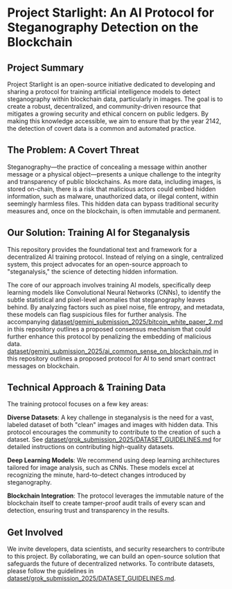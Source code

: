 # Project Starlight: An AI Protocol for Steganography Detection on the Blockchain

## Project Summary

Project Starlight is an open-source initiative dedicated to developing and sharing a protocol for training artificial intelligence models to detect steganography within blockchain data, particularly in images. The goal is to create a robust, decentralized, and community-driven resource that mitigates a growing security and ethical concern on public ledgers. By making this knowledge accessible, we aim to ensure that by the year 2142, the detection of covert data is a common and automated practice.

## The Problem: A Covert Threat

Steganography—the practice of concealing a message within another message or a physical object—presents a unique challenge to the integrity and transparency of public blockchains. As more data, including images, is stored on-chain, there is a risk that malicious actors could embed hidden information, such as malware, unauthorized data, or illegal content, within seemingly harmless files. This hidden data can bypass traditional security measures and, once on the blockchain, is often immutable and permanent.

## Our Solution: Training AI for Steganalysis

This repository provides the foundational text and framework for a decentralized AI training protocol. Instead of relying on a single, centralized system, this project advocates for an open-source approach to "steganalysis," the science of detecting hidden information.

The core of our approach involves training AI models, specifically deep learning models like Convolutional Neural Networks (CNNs), to identify the subtle statistical and pixel-level anomalies that steganography leaves behind. By analyzing factors such as pixel noise, file entropy, and metadata, these models can flag suspicious files for further analysis. The accompanying [dataset/gemini_submission_2025/bitcoin_white_paper_2.md](bitcoin_white_paper_2.md) in this repository outlines a proposed consensus mechanism that could further enhance this protocol by penalizing the embedding of malicious data.  [dataset/gemini_submission_2025/ai_common_sense_on_blockchain.md](ai_common_sense_on_blockchain.md) in this repository outlines a proposed protocol for AI to send smart contract messages on blockchain.

## Technical Approach & Training Data

The training protocol focuses on a few key areas:

**Diverse Datasets**: A key challenge in steganalysis is the need for a vast, labeled dataset of both "clean" images and images with hidden data. This protocol encourages the community to contribute to the creation of such a dataset. See [dataset/grok_submission_2025/DATASET_GUIDELINES.md](DATASET_GUIDELINES.md) for detailed instructions on contributing high-quality datasets.

**Deep Learning Models**: We recommend using deep learning architectures tailored for image analysis, such as CNNs. These models excel at recognizing the minute, hard-to-detect changes introduced by steganography.

**Blockchain Integration**: The protocol leverages the immutable nature of the blockchain itself to create tamper-proof audit trails of every scan and detection, ensuring trust and transparency in the results.

## Get Involved

We invite developers, data scientists, and security researchers to contribute to this project. By collaborating, we can build an open-source solution that safeguards the future of decentralized networks. To contribute datasets, please follow the guidelines in [dataset/grok_submission_2025/DATASET_GUIDELINES.md](DATASET_GUIDELINES.md).
